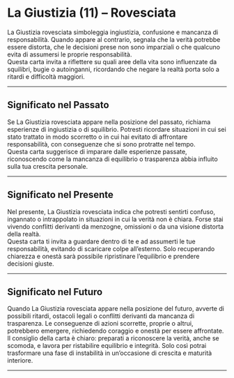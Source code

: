 # La Giustizia (11) – Rovesciata

La Giustizia rovesciata simboleggia ingiustizia, confusione e mancanza di responsabilità. Quando appare al contrario, segnala che la verità potrebbe essere distorta, che le decisioni prese non sono imparziali o che qualcuno evita di assumersi le proprie responsabilità.  
Questa carta invita a riflettere su quali aree della vita sono influenzate da squilibri, bugie o autoinganni, ricordando che negare la realtà porta solo a ritardi e difficoltà maggiori.

---

## Significato nel Passato  
Se La Giustizia rovesciata appare nella posizione del passato, richiama esperienze di ingiustizia o di squilibrio. Potresti ricordare situazioni in cui sei stato trattato in modo scorretto o in cui hai evitato di affrontare responsabilità, con conseguenze che si sono protratte nel tempo.  
Questa carta suggerisce di imparare dalle esperienze passate, riconoscendo come la mancanza di equilibrio o trasparenza abbia influito sulla tua crescita personale.

---

## Significato nel Presente  
Nel presente, La Giustizia rovesciata indica che potresti sentirti confuso, ingannato o intrappolato in situazioni in cui la verità non è chiara. Forse stai vivendo conflitti derivanti da menzogne, omissioni o da una visione distorta della realtà.  
Questa carta ti invita a guardare dentro di te e ad assumerti le tue responsabilità, evitando di scaricare colpe all’esterno. Solo recuperando chiarezza e onestà sarà possibile ripristinare l’equilibrio e prendere decisioni giuste.

---

## Significato nel Futuro  
Quando La Giustizia rovesciata appare nella posizione del futuro, avverte di possibili ritardi, ostacoli legali o conflitti derivanti da mancanza di trasparenza. Le conseguenze di azioni scorrette, proprie o altrui, potrebbero emergere, richiedendo coraggio e onestà per essere affrontate.  
Il consiglio della carta è chiaro: preparati a riconoscere la verità, anche se scomoda, e lavora per ristabilire equilibrio e integrità. Solo così potrai trasformare una fase di instabilità in un’occasione di crescita e maturità interiore.

---
